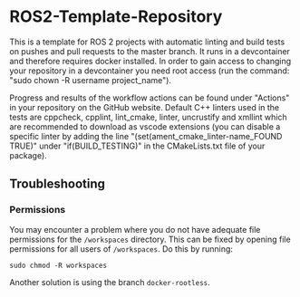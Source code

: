 # ROS2-Template-Repository

This is a template for ROS 2 projects with automatic linting and build tests on pushes and pull requests to the master branch. It runs in a devcontainer and therefore requires docker installed. In order to gain access to changing your repository in a devcontainer you need root access (run the command: "sudo chown -R username project_name"). 

Progress and results of the workflow actions can be found under "Actions" in your repository on the GitHub website. Default C++ linters used in the tests are cppcheck, cpplint, lint_cmake, linter, uncrustify and xmllint which are recommended to download as vscode extensions (you can disable a specific linter by adding the line "(set(ament_cmake_linter-name_FOUND TRUE)" under "if(BUILD_TESTING)" in the CMakeLists.txt file of your package).

## Troubleshooting

### Permissions

You may encounter a problem where you do not have adequate file permissions for the `/workspaces` directory. This can be fixed by opening file permissions for all users of `/workspaces`. Do this by running:

```
sudo chmod -R workspaces
```

Another solution is using the branch `docker-rootless`.
